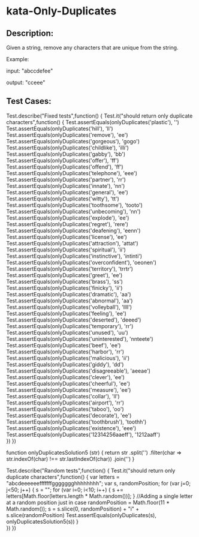 # kata-Only-Duplicates

Description:
-
Given a string, remove any characters that are unique from the string.

Example:

input: "abccdefee"

output: "cceee"




Test Cases:
-
Test.describe("Fixed tests",function() {
  Test.it("should return only duplicate characters",function() {
    Test.assertEquals(onlyDuplicates('plastic'),  '')
    Test.assertEquals(onlyDuplicates('hill'), 'll')
    Test.assertEquals(onlyDuplicates('remove'), 'ee')
    Test.assertEquals(onlyDuplicates('gorgeous'), 'gogo')
    Test.assertEquals(onlyDuplicates('childlike'),  'illi')
    Test.assertEquals(onlyDuplicates('gabby'),  'bb')
    Test.assertEquals(onlyDuplicates('offer'),  'ff')
    Test.assertEquals(onlyDuplicates('offend'), 'ff')
    Test.assertEquals(onlyDuplicates('telephone'),  'eee')
    Test.assertEquals(onlyDuplicates('partner'),  'rr')
    Test.assertEquals(onlyDuplicates('innate'), 'nn')
    Test.assertEquals(onlyDuplicates('general'),  'ee')
    Test.assertEquals(onlyDuplicates('witty'),  'tt')
    Test.assertEquals(onlyDuplicates('toothsome'),  'tooto')
    Test.assertEquals(onlyDuplicates('unbecoming'), 'nn')
    Test.assertEquals(onlyDuplicates('explode'),  'ee')
    Test.assertEquals(onlyDuplicates('regret'), 'rere')
    Test.assertEquals(onlyDuplicates('deafening'),  'eenn')
    Test.assertEquals(onlyDuplicates('license'),  'ee')
    Test.assertEquals(onlyDuplicates('attraction'), 'attat')
    Test.assertEquals(onlyDuplicates('spiritual'),  'ii')
    Test.assertEquals(onlyDuplicates('instinctive'),  'intinti')
    Test.assertEquals(onlyDuplicates('overconfident'),  'oeonen')
    Test.assertEquals(onlyDuplicates('territory'),  'trrtr')
    Test.assertEquals(onlyDuplicates('greet'),  'ee')
    Test.assertEquals(onlyDuplicates('brass'),  'ss')
    Test.assertEquals(onlyDuplicates('finicky'),  'ii')
    Test.assertEquals(onlyDuplicates('dramatic'), 'aa')
    Test.assertEquals(onlyDuplicates('abnormal'), 'aa')
    Test.assertEquals(onlyDuplicates('volleyball'), 'llll')
    Test.assertEquals(onlyDuplicates('feeling'),  'ee')
    Test.assertEquals(onlyDuplicates('deserted'), 'deeed')
    Test.assertEquals(onlyDuplicates('temporary'),  'rr')
    Test.assertEquals(onlyDuplicates('unused'), 'uu')
    Test.assertEquals(onlyDuplicates('uninterested'), 'nnteete')
    Test.assertEquals(onlyDuplicates('beef'), 'ee')
    Test.assertEquals(onlyDuplicates('harbor'), 'rr')
    Test.assertEquals(onlyDuplicates('malicious'),  'ii')
    Test.assertEquals(onlyDuplicates('giddy'),  'dd')
    Test.assertEquals(onlyDuplicates('disagreeable'), 'aeeae')
    Test.assertEquals(onlyDuplicates('clever'), 'ee')
    Test.assertEquals(onlyDuplicates('cheerful'), 'ee')
    Test.assertEquals(onlyDuplicates('measure'),  'ee')
    Test.assertEquals(onlyDuplicates('collar'), 'll')
    Test.assertEquals(onlyDuplicates('airport'),  'rr')
    Test.assertEquals(onlyDuplicates('taboo'),  'oo')
    Test.assertEquals(onlyDuplicates('decorate'), 'ee')
    Test.assertEquals(onlyDuplicates('toothbrush'), 'toothh')
    Test.assertEquals(onlyDuplicates('existence'),  'eee')
    Test.assertEquals(onlyDuplicates('12314256aaeff'),  '1212aaff')  
  })
})

function onlyDuplicatesSolution5 (str) {
  return str
    .split('')
    .filter(char => str.indexOf(char) !== str.lastIndexOf(char))
    .join('')
}

Test.describe("Random tests",function() {
  Test.it("should return only duplicate characters",function() {
    var letters = "abcdeeeeeefffffffggggggghhhhhhhh";
    var s, randomPosition;
    for (var j=0; j<50; j++) {
      s = "";
      for (var i=0; i<10; i++) {
        s += letters[Math.floor(letters.length * Math.random())];
      }
      //Adding a single letter at a random position just in case
      randomPosition = Math.floor(11 * Math.random());
      s = s.slice(0, randomPosition) + "i" + s.slice(randomPosition)
      Test.assertEquals(onlyDuplicates(s),  onlyDuplicatesSolution5(s)) 
    }  
  })
})
